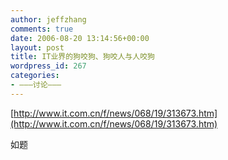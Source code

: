 ```yaml
---
author: jeffzhang
comments: true
date: 2006-08-20 13:14:56+00:00
layout: post
title: IT业界的狗咬狗、狗咬人与人咬狗
wordpress_id: 267
categories:
- ———讨论———
---
```


[](http://photo.blog.sina.com.cn/showpic.html#blogid=57f94311010004fm&url=http://static9.photo.sina.com.cn/orignal/57f9431181777a2eee0f8)[http://www.it.com.cn/f/news/068/19/313673.htm](http://www.it.com.cn/f/news/068/19/313673.htm)


如题
